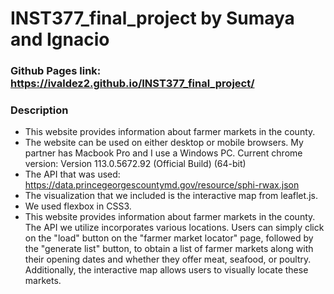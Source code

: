 # INST377_final_project by Sumaya and Ignacio

### Github Pages link: https://ivaldez2.github.io/INST377_final_project/

### Description
- This website provides information about farmer markets in the county.
- The website can be used on either desktop or mobile browsers. My partner has Macbook Pro and I use a Windows PC. Current chrome version: Version 113.0.5672.92 (Official Build) (64-bit)
- The API that was used: https://data.princegeorgescountymd.gov/resource/sphi-rwax.json
- The visualization that we included is the interactive map from leaflet.js.
- We used flexbox in CSS3.
- This website provides information about farmer markets in the county. The API we utilize incorporates various locations. Users can simply click on the "load" button on the "farmer market locator" page, followed by the "generate list" button, to obtain a list of farmer markets along with their opening dates and whether they offer meat, seafood, or poultry. Additionally, the interactive map allows users to visually locate these markets.

